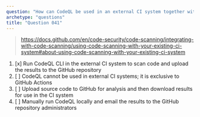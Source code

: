 ```yaml
---
question: "How can CodeQL be used in an external CI system together with GitHub repositories?"
archetype: "questions"
title: "Question 041"
---
```


> https://docs.github.com/en/code-security/code-scanning/integrating-with-code-scanning/using-code-scanning-with-your-existing-ci-system#about-using-code-scanning-with-your-existing-ci-system
1. [x] Run CodeQL CLI in the external CI system to scan code and upload the results to the GitHub repository
1. [ ] CodeQL cannot be used in external CI systems; it is exclusive to GitHub Actions
1. [ ] Upload source code to GitHub for analysis and then download results for use in the CI system
1. [ ] Manually run CodeQL locally and email the results to the GitHub repository administrators
